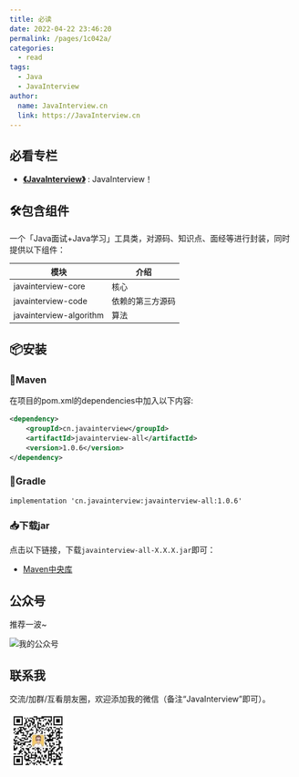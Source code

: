 ```yaml
---
title: 必读
date: 2022-04-22 23:46:20
permalink: /pages/1c042a/
categories: 
  - read
tags: 
  - Java
  - JavaInterview
author: 
  name: JavaInterview.cn
  link: https://JavaInterview.cn
---
```

## 必看专栏

- **[《JavaInterview》](../README.md)** : JavaInterview！



## 🛠️包含组件
一个「Java面试+Java学习」工具类，对源码、知识点、面经等进行封装，同时提供以下组件：

| 模块                       |    介绍                                              |
| -------------------        |---------------------------------------------------- |
| javainterview-core         |     核心                                             |
| javainterview-code         |     依赖的第三方源码                                  |
| javainterview-algorithm    |     算法                                            |


## 📦安装

### 🍊Maven
在项目的pom.xml的dependencies中加入以下内容:

```xml
<dependency>
    <groupId>cn.javainterview</groupId>
    <artifactId>javainterview-all</artifactId>
    <version>1.0.6</version>
</dependency>
```

### 🍐Gradle
```
implementation 'cn.javainterview:javainterview-all:1.0.6'
```

### 📥下载jar

点击以下链接，下载`javainterview-all-X.X.X.jar`即可：

- [Maven中央库](https://repo1.maven.org/maven2/cn/javainterview/javainterview-all/1.0.6/)




## 公众号

推荐一波~

![我的公众号](https://www.yangchunjian.com/docbook/imgs/qrcode_for_gh_8756901e5b12_344.jpg)

## 联系我

交流/加群/互看朋友圈，欢迎添加我的微信（备注“JavaInterview”即可）。

![](../../media/pictures/weixin.jpeg)